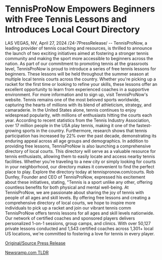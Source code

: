 # TennisProNow Empowers Beginners with Free Tennis Lessons and Introduces Local Court Directory

LAS VEGAS, NV, April 27, 2024 /24-7PressRelease/ -- TennisProNow, a leading provider of tennis coaching and resources, is thrilled to announce the launch of two exciting initiatives aimed at fostering a stronger tennis community and making the sport more accessible to beginners across the nation.  As part of our commitment to promoting tennis at the grassroots level, TennisProNow is proud to introduce a series of free tennis lessons for beginners. These lessons will be held throughout the summer season at multiple local tennis courts across the country. Whether you're picking up a racket for the first time or looking to refine your skills, these lessons offer an excellent opportunity to learn from experienced coaches in a supportive environment. For more information and to sign up, visit TennisProNow's website.  Tennis remains one of the most beloved sports worldwide, capturing the hearts of millions with its blend of athleticism, strategy, and camaraderie. In the United States alone, tennis continues to enjoy widespread popularity, with millions of enthusiasts hitting the courts each year. According to recent statistics from the Tennis Industry Association, over 17 million people in the USA play tennis, making it one of the fastest-growing sports in the country. Furthermore, research shows that tennis participation has increased by 22% over the past decade, demonstrating its enduring appeal across all age groups and demographics.  In addition to providing free lessons, TennisProNow is also launching a comprehensive directory of local courts. This directory will serve as a valuable resource for tennis enthusiasts, allowing them to easily locate and access nearby tennis facilities. Whether you're traveling to a new city or simply looking for courts in your neighborhood, our directory makes it convenient to find the perfect place to play. Explore the directory today at tennispronow.com/courts.  Rob Dunfey, Founder and CEO of TennisProNow, expressed his excitement about these initiatives, stating, "Tennis is a sport unlike any other, offering countless benefits for both physical and mental well-being. At TennisProNow, we are passionate about sharing the joy of tennis with people of all ages and skill levels. By offering free lessons and creating a comprehensive directory of local courts, we hope to inspire more individuals to pick up a racket and join our vibrant tennis comm  TennisProNow offers tennis lessons for all ages and skill levels nationwide. Our network of certified coaches and sponsored players delivers personalized 1-on-1 sessions, group camps, and clinics. With over 50,127 private lessons conducted and 1,543 certified coaches across 1,301+ local US locations, we're committed to fostering a love for tennis in every player. 

[Original/Source Press Release](https://www.24-7pressrelease.com/press-release/510420/tennispronow-empowers-beginners-with-free-tennis-lessons-and-introduces-local-court-directory) 

[Newsramp.com TLDR](https://newsramp.com/None) 